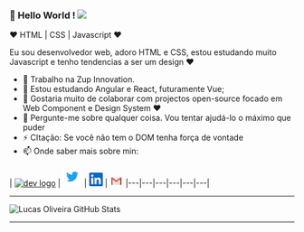 ### 👋 Hello World !  <img src="https://github.com/TheDudeThatCode/TheDudeThatCode/blob/master/Assets/Earth.gif" width="24px">
  
:heart: HTML | CSS | Javascript :heart:
  
Eu sou desenvolvedor web, adoro HTML e CSS, estou estudando muito Javascript e tenho tendencias a ser um design :heart: 

- 🔭 Trabalho na Zup Innovation.
- 🌱 Estou estudando Angular e React, futuramente Vue;
- 👯 Gostaria muito de colaborar com projectos open-source focado em Web Component e Design System :heart: 
- 💬 Pergunte-me sobre qualquer coisa. Vou tentar ajudá-lo o máximo que puder
- ⚡ CItação: Se você não tem o DOM tenha força de vontade
- 📫 Onde saber mais sobre min:

| [<img src="https://raw.githubusercontent.com/Delta456/Delta456/master/img/dev.png" alt="dev logo" width="24">](https://dev.to/lucasdeoliveiradev) |  [<img src="https://raw.githubusercontent.com/Delta456/Delta456/master/img/twitter.png" alt="twitter logo" width="34">](https://twitter.com/lucas_html) |  [<img src="https://github.com/Amchuz/Amchuz/blob/master/linkedin.jpeg" alt="linkedin logo" width="24">](https://www.linkedin.com/in/lucas-oliveira-952192142/) |  [<img src="https://github.com/Amchuz/Amchuz/blob/master/gmail.jpeg" alt="gmail logo" width="24">](contato@lucasdeoliveira.dev.br)
|---|---|---|---|---|---|

----
   
![Lucas Oliveira GitHub Stats](https://github-readme-stats.vercel.app/api?username=lucasdeoliveiradev&hide=[%22stars%22]&show_icons=true)

-------
